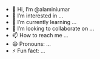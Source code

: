 - 👋 Hi, I’m @alaminiumar
- 👀 I’m interested in ...
- 🌱 I’m currently learning ...
- 💞️ I’m looking to collaborate on ...
- 📫 How to reach me ...
- 😄 Pronouns: ...
- ⚡ Fun fact: ...

<!---
alaminiumar/alaminiumar is a ✨ special ✨ repository because its `README.md` (this file) appears on your GitHub profile.
You can click the Preview link to take a look at your changes.
--->
